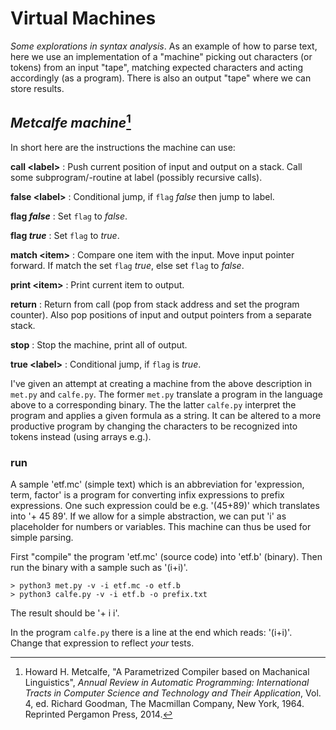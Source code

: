 # Virtual Machines

*Some explorations in syntax analysis*. As an example of how to parse
text, here we use an implementation of a "machine" picking out characters
(or tokens) from an input "tape", matching expected characters and acting
accordingly (as a program). There is also an output "tape" where we can
store results.

## *Metcalfe machine*[^2]

In short here are the instructions the machine can use:

__call &lt;label&gt;__
: Push current position of input and output on a stack.
Call some subprogram/-routine at label (possibly recursive calls).

__false &lt;label&gt;__
: Conditional jump, if `flag` *false* then jump to label.

__flag *false*__
: Set `flag` to *false*.

__flag *true*__
: Set `flag` to *true*.

__match &lt;item&gt;__
: Compare one item with the input. Move input pointer forward.
If match the set `flag` *true*, else set `flag` to *false*.

__print &lt;item&gt;__
: Print current item to output.

__return__
: Return from call (pop from stack address and set the program counter).
Also pop positions of input and output pointers from a separate stack.

__stop__
: Stop the machine, print all of output.

__true &lt;label&gt;__
: Conditional jump, if `flag` is *true*.


I've given an attempt at creating a machine from the above description in
`met.py` and `calfe.py`. The former `met.py` translate a program in the language
above to a corresponding binary. The the latter `calfe.py` interpret the program
and applies a given formula as a string. It can be altered to a more productive
program by changing the characters to be recognized into tokens instead
(using arrays e.g.).

### run

A sample 'etf.mc' (simple text) which is an abbreviation for
'expression, term, factor' is a program for converting infix
expressions to prefix expressions. One such expression could be
e.g. '(45+89)' which translates into '+ 45 89'. If we allow for
a simple abstraction, we can put 'i' as placeholder for numbers
or variables. This machine can thus be used for simple parsing.

First "compile" the program 'etf.mc' (source code) into 'etf.b' (binary).
Then run the binary with a sample such as '(i+i)'.

```shell
> python3 met.py -v -i etf.mc -o etf.b
> python3 calfe.py -v -i etf.b -o prefix.txt
```

The result should be '+ i i'.

In the program `calfe.py` there is a line at the end which reads:
'(i+i)'. Change that expression to reflect *your* tests.

[^2]:Howard H. Metcalfe, "A Parametrized Compiler based on Machanical Linguistics",
*Annual Review in Automatic Programming: International Tracts in Computer Science
and Technology and Their Application*, Vol. 4, ed. Richard Goodman, The Macmillan
Company, New York, 1964. Reprinted Pergamon Press, 2014.
